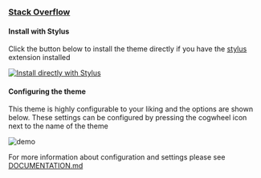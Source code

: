 ### [Stack Overflow](https://stackoverflow.com)

#### Install with Stylus

Click the button below to install the theme directly if you have the [stylus](https://add0n.com/stylus.html "Stylus is a fork of the popular Stylish extension which can be used to restyle the web.") extension installed

[![Install directly with Stylus](https://img.shields.io/badge/Install%20directly%20with-Stylus-00adad.svg)](https://raw.githubusercontent.com/dracula/stackoverflow/master/dracula_for_stackoverflow.user.css)

#### Configuring the theme

This theme is highly configurable to your liking and the options are shown below. These settings can be configured by pressing the cogwheel icon next to the name of the theme

![demo](https://i.imgur.com/bGgBaMI.png)

For more information about configuration and settings please see [DOCUMENTATION.md](https://github.com/dracula/stackoverflow/blob/master/DOCUMENTATION.md)
